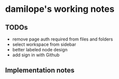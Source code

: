 # damilope's working notes

## TODOs

- remove page auth required from files and folders
- select workspace from sidebar
- better labeled node design
- add sign in with Github

## Implementation notes
